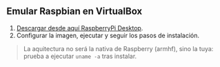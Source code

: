 ## Emular Raspbian en VirtualBox

1. [Descargar desde aquí RaspberryPi Desktop](http://downloads.raspberrypi.org/rpd_x86/images/rpd_x86-2017-12-01/2017-11-16-rpd-x86-stretch.iso).
2. Configurar la imagen, ejecutar y seguir los pasos de instalación.

> La aquitectura no será la nativa de Raspberry (armhf), sino la tuya: prueba a ejecutar `uname -a` tras instalar.



